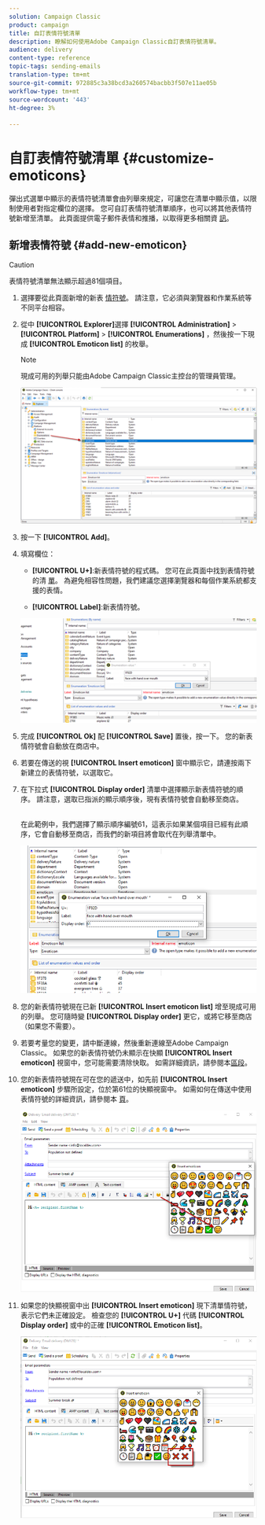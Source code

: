 ```yaml
---
solution: Campaign Classic
product: campaign
title: 自訂表情符號清單
description: 瞭解如何使用Adobe Campaign Classic自訂表情符號清單。
audience: delivery
content-type: reference
topic-tags: sending-emails
translation-type: tm+mt
source-git-commit: 972885c3a38bcd3a260574bacbb3f507e11ae05b
workflow-type: tm+mt
source-wordcount: '443'
ht-degree: 3%

---
```



# 自訂表情符號清單 {#customize-emoticons}

彈出式選單中顯示的表情符號清單會由列舉來規定，可讓您在清單中顯示值，以限制使用者對指定欄位的選擇。
您可自訂表情符號清單順序，也可以將其他表情符號新增至清單。
此頁面提供電子郵件表情和推播，以取得更多相關資 [訊](../../delivery/using/defining-the-email-content.md#inserting-emoticons)。

## 新增表情符號 {#add-new-emoticon}

>[!CAUTION]
>
>表情符號清單無法顯示超過81個項目。

1. 選擇要從此頁面新增的新表 [情符號](https://unicode.org/emoji/charts/full-emoji-list.html)。 請注意，它必須與瀏覽器和作業系統等不同平台相容。

1. 從中 **[!UICONTROL Explorer]**&#x200B;選擇 **[!UICONTROL Administration]** > **[!UICONTROL Platform]** > **[!UICONTROL Enumerations]** ，然後按一下現成 **[!UICONTROL Emoticon list]** 的枚舉。

   >[!NOTE]
   >
   >現成可用的列舉只能由Adobe Campaign Classic主控台的管理員管理。

   ![](assets/emoticon_1.png)

1. 按一下 **[!UICONTROL Add]**。

1. 填寫欄位：

   * **[!UICONTROL U+]**:新表情符號的程式碼。 您可在此頁面中找到表情符號的清 [單](https://unicode.org/emoji/charts/full-emoji-list.html)。
為避免相容性問題，我們建議您選擇瀏覽器和每個作業系統都支援的表情。

   * **[!UICONTROL Label]**:新表情符號。

   ![](assets/emoticon_5.png)

1. 完成 **[!UICONTROL Ok]** 配 **[!UICONTROL Save]** 置後，按一下。
您的新表情符號會自動放在商店中。

1. 若要在傳送的視 **[!UICONTROL Insert emoticon]** 窗中顯示它，請連按兩下新建立的表情符號，以選取它。

1. 在下拉式 **[!UICONTROL Display order]** 清單中選擇顯示新表情符號的順序。 請注意，選取已指派的顯示順序後，現有表情符號會自動移至商店。

   <br>在此範例中，我們選擇了顯示順序編號61，這表示如果某個項目已經有此順序，它會自動移至商店，而我們的新項目將會取代在列舉清單中。

   ![](assets/emoticon_2.png)

1. 您的新表情符號現在已新 **[!UICONTROL Insert emoticon list]** 增至現成可用的列舉。 您可隨時變 **[!UICONTROL Display order]** 更它，或將它移至商店（如果您不需要）。

1. 若要考量您的變更，請中斷連線，然後重新連線至Adobe Campaign Classic。 如果您的新表情符號仍未顯示在快顯 **[!UICONTROL Insert emoticon]** 視窗中，您可能需要清除快取。 如需詳細資訊，請參閱本[區段](../../platform/using/faq-campaign-config.md#perform-soft-cache-clear)。

1. 您的新表情符號現在可在您的遞送中，如先前 **[!UICONTROL Insert emoticon]** 步驟所設定，位於第61位的快顯視窗中。 如需如何在傳送中使用表情符號的詳細資訊，請參閱本 [頁](../../delivery/using/defining-the-email-content.md#inserting-emoticons)。

   ![](assets/emoticon_4.png)

1. 如果您的快顯視窗中出 **[!UICONTROL Insert emoticon]** 現下清單情符號，表示它們未正確設定。 檢查您的 **[!UICONTROL U+]** 代碼 **[!UICONTROL Display order]** 或中的正確 **[!UICONTROL Emoticon list]**。

   ![](assets/emoticon_6.png)
